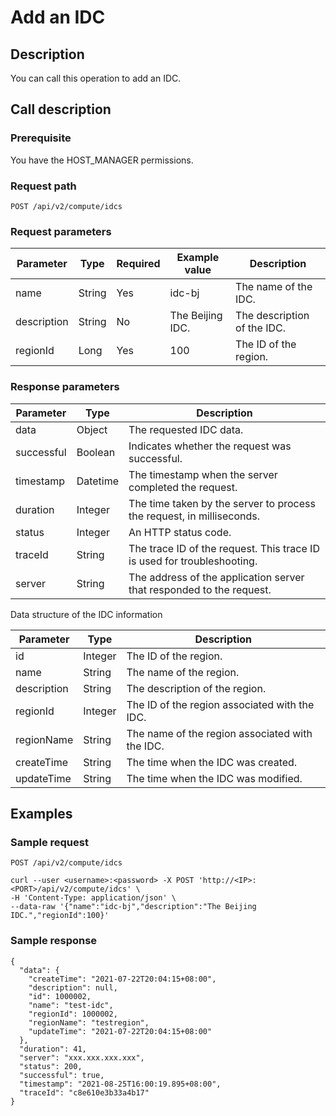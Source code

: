 Add an IDC 
===============================



Description 
--------------------------------

You can call this operation to add an IDC.

Call description 
-------------------------------------

### Prerequisite 

You have the HOST_MANAGER permissions.

### Request path 

`POST /api/v2/compute/idcs`

### Request parameters 



|  Parameter  |  Type  | Required |  Example value   |         Description         |
|-------------|--------|----------|------------------|-----------------------------|
| name        | String | Yes      | idc-bj           | The name of the IDC.        |
| description | String | No       | The Beijing IDC. | The description of the IDC. |
| regionId    | Long   | Yes      | 100              | The ID of the region.       |



### Response parameters 



| Parameter  |   Type   |                               Description                               |
|------------|----------|-------------------------------------------------------------------------|
| data       | Object   | The requested IDC data.                                                 |
| successful | Boolean  | Indicates whether the request was successful.                           |
| timestamp  | Datetime | The timestamp when the server completed the request.                    |
| duration   | Integer  | The time taken by the server to process the request, in milliseconds.   |
| status     | Integer  | An HTTP status code.                                                    |
| traceId    | String   | The trace ID of the request. This trace ID is used for troubleshooting. |
| server     | String   | The address of the application server that responded to the request.    |



Data structure of the IDC information


|  Parameter  |  Type   |                   Description                   |
|-------------|---------|-------------------------------------------------|
| id          | Integer | The ID of the region.                           |
| name        | String  | The name of the region.                         |
| description | String  | The description of the region.                  |
| regionId    | Integer | The ID of the region associated with the IDC.   |
| regionName  | String  | The name of the region associated with the IDC. |
| createTime  | String  | The time when the IDC was created.              |
| updateTime  | String  | The time when the IDC was modified.             |



Examples 
-----------------------------

### Sample request 

`POST /api/v2/compute/idcs`

```unknow
curl --user <username>:<password> -X POST 'http://<IP>:<PORT>/api/v2/compute/idcs' \
-H 'Content-Type: application/json' \
--data-raw '{"name":"idc-bj","description":"The Beijing IDC.","regionId":100}'
```



### Sample response 

```unknow
{
  "data": {
    "createTime": "2021-07-22T20:04:15+08:00",
    "description": null,
    "id": 1000002,
    "name": "test-idc",
    "regionId": 1000002,
    "regionName": "testregion",
    "updateTime": "2021-07-22T20:04:15+08:00"
  },
  "duration": 41,
  "server": "xxx.xxx.xxx.xxx",
  "status": 200,
  "successful": true,
  "timestamp": "2021-08-25T16:00:19.895+08:00",
  "traceId": "c8e610e3b33a4b17"
}
```


